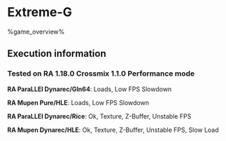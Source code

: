 # Extreme-G 

%game_overview%

## Execution information

### Tested on RA 1.18.0 Crossmix 1.1.0 Performance mode

**RA ParaLLEl Dynarec/Gln64**: Loads, Low FPS Slowdown

**RA Mupen Pure/HLE**: Loads, Low FPS Slowdown

**RA ParaLLEl Dynarec/Rice**: Ok, Texture, Z-Buffer, Unstable FPS

**RA Mupen Dynarec/HLE**: Ok, Texture, Z-Buffer, Unstable FPS, Slow Load